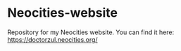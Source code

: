# Neocities-website
Repository for my Neocities website. You can find it here: https://doctorzul.neocities.org/
